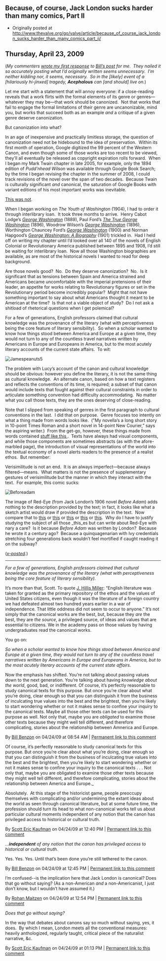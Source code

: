 ## Because, of course, Jack London sucks harder than many comics, Part II

 * Originally posted at http://www.thevalve.org/go/valve/article/because_of_course_jack_london_sucks_harder_than_many_comics_part_ii/

##  Thursday, April 23, 2009 

(_My commenters [wrote my first response](http://acephalous.typepad.com/acephalous/2009/04/this-post-will-have-been-written-by-my-commenters-all-of-whom-must-contribute-or-risk-pain-of-death.html) to [Bill’s post](http://www.thevalve.org/go/valve/article/academic_respectability_comics/) for me.  They nailed it so accurately posting what I’d originally written seems unnecessary.  I’m neither kidding nor, it seems, necessary.  So in the [likely] event of a [hilariously hi-jinxed] tragedy,_ _**Acephalous** can [and should] live on._)

Let me start with a statement that will annoy everyone: if a close-reading reveals that a work flirts with the formal elements of its genre or genres—whatever they may be—that work should be canonized.  Not that works that fail to engage the formal limitations of their genre are uncanonizable, mind you, but works that succeed both as an example _and_ a critique of a given genre deserve canonization. 

But canonization into what?  

In an age of inexpensive and practically limitless storage, the question of canonization need not be hidebound to the idea of preservation.  Within its first month of operation, Google digitized the 99 percent of the Western Canon, and even though some of those works are too recent to be viewed, they’ll all eventually be released as copyright expiration rolls forward.  When I began my Mark Twain chapter in late 2005, for example, only the 1894 edition of _Pudd’nhead Wilson_ was available through Google Book Search; by the time I began revising the chapter in the summer of 2008, I could track revisions of the novel over the span of two decades.  Because Twain is culturally significant _and_ canonical, the saturation of Google Books with variant editions of his most important works was inevitable.  

[This was not](http://books.google.com/books?q=editions:0Wcc8CIutV9CjgJRhU&amp;id=ef1UUkWYaEQC).

When I began working on _The Youth of Washington_ (1904), I had to order it through interlibrary loan.  It took three months to arrive.  Henry Cabot Lodge’s _[George Washington](http://books.google.com/books?id=lgZ8wuBl1X0C&amp;printsec=frontcover&amp;dq=henry+cabot+lodge+%!g(MISSING)eorge+washington%!&(MISSING)amp;ei=TfzwSdXGFpDakASko5HECg&amp;)_ (1889), Paul Ford’s _[The True George Washington](http://books.google.com/books?id=YrAoAAAAYAAJ&amp;printsec=frontcover&amp;dq=paul+ford+%!t(MISSING)he+true+george+washington%!&(MISSING)amp;ei=PPzwSdXhNouIkATA8_mXCg&amp;)_ (1896), Woodrow Wilson’s _[George Washington](http://books.google.com/books?id=XI22Vw37f-8C&amp;printsec=frontcover&amp;dq=woodrow+wilson+%!g(MISSING)eorge+washington%!&(MISSING)amp;ei=ZvzwSb2UMo6QkASDtc2VCg&amp;)_ (1896), Worthington Chauncey Ford’s _[George Washington](http://books.google.com/books?id=5v1-AAAAIAAJ&amp;printsec=frontcover&amp;dq=worthington+chauncey+ford+%!g(MISSING)eorge+washington%!&(MISSING)amp;ei=XPzwSfz4KpzwkQS315S3Cg&amp;)_ (1900) and Norman Hapgood’s _[George Washington: A Biography](http://books.google.com/books?id=6DsFAAAAYAAJ&amp;pg=PA424&amp;dq=Norman+Hapgood+George+Washington:+A+Biography&amp;ei=LPzwSaOuKonWlQSUobzyCQ&amp;)_ (1901) trickled in.  Had I held off on writing my chapter until I’d looked over all 140 of the novels of English Colonial or Revolutionary America published between 1895 and 1908, I’d still be waiting for interlibrary loan.  Now all those Washington biographies are available, as are most of the historical novels I wanted to read for deep background.  

Are those novels good?  No.  Do they deserve canonization?  No.  Is it significant that as tensions between Spain and America strained and Americans became uncomfortable with the imperial pretensions of their leader, an appetite for works relating to Revolutionary figures or set in the Revolutionary period become incredibly popular?  Might that not have something important to say about what Americans thought it meant to be American at the time?  Is that not a viable object of study?  Do I not ask a shitload of rhetorical questions when I get polemical?  

For a few of generations, English professors claimed that cultural knowledge was the provenance of the literary (what with perceptiveness being the core feature of literary sensibility).  So when a scholar wanted to know how things stood between America and Europe at a given time, they would not turn to any of the countless travel narratives written by Americans in Europe and Europeans in America, but to the most acutely literary accounts of the current state affairs.  To wit:

![Jamespeanuts5](http://acephalous.typepad.com/.a/6a00d8341c2df453ef01156f513769970c-pi "Jamespeanuts5")

The problem with Lucy’s account of the canon and cultural knowledge should be obvious: however you define the literary, it is not the same thing as cultural knowledge.  An alternate canon, based on how a text registers and reflects the conventions of its time, is required; a subset of that canon would include texts that fought against their cultural constraints in order to articulate something convention had difficulty accommodating.  No matter what you call those texts, they are the ones deserving of close-reading.  

Note that I slipped from speaking of genres in the first paragraph to cultural conventions in the last.  I did that on purpose.  Genre focuses too intently on what a thing made from words looks like.  ("My novella’s a long short story in 10-point Times Roman and a short novel in 14-point New Courier,” says the aspiring writer.)  From the get-go, however, these things made from words contained [
stuff like this
](http://acephalous.typepad.com/files/marbled169.jpg).  Texts have always had visual components, and while those components are sometimes abstracts (as with the afore-marbled page), the introduction of visual representations of the world into the textual economy of a novel alerts readers to the presence of a realist ethos.  But remember:  

Verisimilitude is not an end.  It is an always imperfect—because always filtered—means.  What matters is not the presence of supplementary gestures of verisimilitude but the manner in which they interact with the text.  For example, this comic sucks:

![Beforeadam](http://acephalous.typepad.com/.a/6a00d8341c2df453ef01156f5215d9970c-320wi)   

The image of Red-Eye (from Jack London’s 1906 novel _Before Adam_) adds nothing to the description provided by the text; in fact, it looks like what a sketch artist would draw if provided the description in the text.  Now compare that to [this](http://acephalous.typepad.com/acephalous/2009/02/like-what-i-did-with-the-dark-knight-only-this-time-about-the-fourth-issue-of-watchmenin-making-comics-scott-mccloud-argue.html) or [this](http://acephalous.typepad.com/acephalous/2009/02/more-on-watchmen-dave-gibbons-layout-and-john-higgins-ink-in-the-age-of-mechanical-reproduction.html) or [this](http://acephalous.typepad.com/acephalous/2009/03/watchmen-and-the-scene-of-reading-being-a-response-to-anthony-lanes-review-of-zak-snyders-adaptation.html) or [this](http://acephalous.typepad.com/acephalous/2009/03/watching-watchmen-how-unfilmable-novels-become-unwatchable-films.html) or [this](http://acephalous.typepad.com/acephalous/2009/03/dr-manhattan-as-a-figure-of-reader-of-alan-moores-watchmen.html).  Why do I have to justify studying the subject of all those _this_es but can write about Red-Eye with nary a care?  Is it because _Before Adam_ was written by London?  Because he wrote it a century ago?  Because a quinquagenarian with Ivy credentials stretching four generations back wouldn’t feel mortified if caught reading it on the subway?  

([_x-posted_](http://acephalous.typepad.com/acephalous/2009/04/because-of-course-jack-london-sucks-harder-than-many-comics.html).)


---

_For a few of generations, English professors claimed that cultural knowledge was the provenance of the literary (what with perceptiveness being the core feature of literary sensibility)._  

It’s more than that, Scott. To quote [J. Hillis Miller](http://web2.ade.org/ade/bulletin/n133/133063.htm): “English literature was taken for granted as the primary repository of the ethos and the values of United States citizens, even though it was the literature of a foreign country we had defeated almost two hundred years earlier in a war of independence. That little oddness did not seem to occur to anyone.” It’s not simply that the canonical works are the best, but, because they _are_ the best, they are _the source_, a privileged source, of ideas and values that are essential to citizens. We in the academy pass on those values by having undergraduates read the canonical works.

You go on:

_So when a scholar wanted to know how things stood between America and Europe at a given time, they would not turn to any of the countless travel narratives written by Americans in Europe and Europeans in America, but to the most acutely literary accounts of the current state affairs._

Now the emphasis has shifted. You’re not talking about passing values down to the next generation. You’re talking about having _knowledge about the world_, good, bad, or indifferent. Of course, it’s perfectly reasonable to study canonical texts for this purpose. But once you’re clear about what you’re doing, clear enough so that you can distinguish it from the business of inculcating true values into the best and the brightest, then you’re likely to start wondering whether or not it makes sense to confine your inquiry to the canonical texts. Maybe all those other texts can be used for this purpose as well. Not only that, maybe you are _obligated_ to examine those other texts because they might well tell different, and therefore complicating, stories about the relationship between Amnerica and Europe.

By [Bill Benzon](http://new-savanna.blogspot.com/) on 04/24/09 at 08:54 AM | [Permanent link to this comment](http://www.thevalve.org/go/valve/article/because_of_course_jack_london_sucks_harder_than_many_comics_part_ii/#24767)
[]()

Of course, it’s perfectly reasonable to study canonical texts for this purpose. But once you’re clear about what you’re doing, clear enough so that you can distinguish it from the business of inculcating true values into the best and the brightest, then you’re likely to start wondering whether or not it makes sense to confine your inquiry to the canonical texts . . . Not only that, maybe you are obligated to examine those other texts because they might well tell different, and therefore complicating, stories about the relationship between America and Europe._ 

Absolutely.  At this stage of the historicist game, people preoccupy themselves with complicating and/or undermining the extant ideas about the world as seen through canonical literature, but at some future time, the profession should turn its head to what non-canonical works tell us about particular cultural moments independent of any notion that the canon has privileged access to historical or cultural truth.

By [Scott Eric Kaufman](http://acephalous.typepad.com) on 04/24/09 at 12:40 PM | [Permanent link to this comment](http://www.thevalve.org/go/valve/article/because_of_course_jack_london_sucks_harder_than_many_comics_part_ii/#24777)
[]()

_...**independent** of any notion that the canon has privileged access to historical or cultural truth._

Yes. Yes. Yes. Until that’s been done you’re still tethered to the canon.

By [Bill Benzon](http://new-savanna.blogspot.com/) on 04/24/09 at 12:45 PM | [Permanent link to this comment](http://www.thevalve.org/go/valve/article/because_of_course_jack_london_sucks_harder_than_many_comics_part_ii/#24778)
[]()

I’m confused--is the implication here that Jack London is canonical? Does that go without saying? (As a non-American _and_ a non-Americanist, I just don’t know, but I wouldn’t have assumed it.)

By [Rohan Maitzen](http://openlettersmonthly.com/novelreadings) on 04/24/09 at 12:54 PM | [Permanent link to this comment](http://www.thevalve.org/go/valve/article/because_of_course_jack_london_sucks_harder_than_many_comics_part_ii/#24779)
[]()

_Does that go without saying?_

In the way that debates about canons say so much without saying, yes, it does.  By which I mean, London meets all the conventional measures: heavily anthologized, regularly taught, critical piece of the naturalist narrative, &amp;c.

By [Scott Eric Kaufman](http://acephalous.typepad.com) on 04/24/09 at 01:13 PM | [Permanent link to this comment](http://www.thevalve.org/go/valve/article/because_of_course_jack_london_sucks_harder_than_many_comics_part_ii/#24780)

